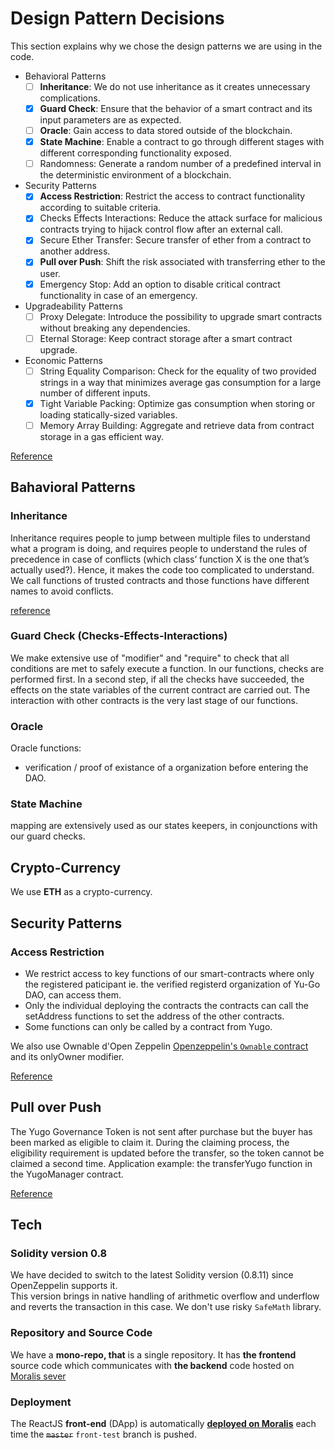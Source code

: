 # Design Pattern Decisions

This section explains why we chose the design patterns we are using in the code. 


- Behavioral Patterns
    - [ ] **Inheritance**: We do not use inheritance as it creates unnecessary complications.
    - [x] **Guard Check**: Ensure that the behavior of a smart contract and its input parameters are as expected.
    - [ ] **Oracle**: Gain access to data stored outside of the blockchain.
    - [x] **State Machine**: Enable a contract to go through different stages with different corresponding functionality exposed.
    - [ ] Randomness: Generate a random number of a predefined interval in the deterministic environment of a blockchain.
- Security Patterns
    - [x] **Access Restriction**: Restrict the access to contract functionality according to suitable criteria.
    - [x] Checks Effects Interactions: Reduce the attack surface for malicious contracts trying to hijack control flow after an external call.
    - [x] Secure Ether Transfer: Secure transfer of ether from a contract to another address.
    - [x] **Pull over Push**: Shift the risk associated with transferring ether to the user.
    - [x] Emergency Stop: Add an option to disable critical contract functionality in case of an emergency.
- Upgradeability Patterns
    - [ ] Proxy Delegate: Introduce the possibility to upgrade smart contracts without breaking any dependencies.
    - [ ] Eternal Storage: Keep contract storage after a smart contract upgrade.
- Economic Patterns
    - [ ] String Equality Comparison: Check for the equality of two provided strings in a way that minimizes average gas consumption for a large number of different inputs.
    - [x] Tight Variable Packing: Optimize gas consumption when storing or loading statically-sized variables.
    - [ ] Memory Array Building: Aggregate and retrieve data from contract storage in a gas efficient way.

[Reference](https://fravoll.github.io/solidity-patterns/)

## Bahavioral Patterns

### Inheritance

Inheritance requires people to jump between multiple files to understand what a program is doing, and requires people to understand the rules of precedence in case of conflicts (which class’ function X is the one that’s actually used?). Hence, it makes the code too complicated to understand. We call functions of trusted contracts and those functions have different names to avoid conflicts.

[reference](https://consensys.net/diligence/blog/2019/06/a-case-against-inheritance-in-smart-contracts/)

### Guard Check (Checks-Effects-Interactions)

We make extensive use of "modifier" and "require" to check that all conditions are met to safely execute a function. In our functions, checks are performed first. In a second step, if all the checks have succeeded, the effects on the state variables of the current contract are carried out. The interaction with other contracts is the very last stage of our functions.

### Oracle

Oracle functions:
- verification / proof of existance of a organization before entering the DAO.

### State Machine
mapping are extensively used as our states keepers, in conjounctions with our guard checks.

## Crypto-Currency

We use **ETH** as a crypto-currency.

## Security Patterns

### Access Restriction

- We restrict access to key functions of our smart-contracts where only the registered paticipant ie. the verified registerd organization of Yu-Go DAO, can access them.  
- Only the individual deploying the contracts the contracts can call the setAddress functions to set the address of the other contracts.
- Some functions can only be called by a contract from Yugo.

We also use Ownable d'Open Zeppelin [Openzeppelin's `Ownable` contract](https://github.com/OpenZeppelin/openzeppelin-contracts/blob/v4.0.0/contracts/access/Ownable.sol) and its onlyOwner modifier.

[Reference](https://fravoll.github.io/solidity-patterns/access_restriction.html)

## Pull over Push

The Yugo Governance Token is not sent after purchase but the buyer has been marked as eligible to claim it. During the claiming process, the eligibility requirement is updated before the transfer, so the token cannot be claimed a second time. Application example: the transferYugo function in the YugoManager contract.

[Reference](https://fravoll.github.io/solidity-patterns/pull_over_push.html)

## Tech

### Solidity version 0.8

We have decided to switch to the latest Solidity version (0.8.11) since OpenZeppelin supports it.  
This version brings in native handling of arithmetic overflow and underflow and reverts the transaction in this case. 
We don't use risky `SafeMath` library.

### Repository and Source Code

We have a **mono-repo, that** is a single repository.
It has **the frontend** source code which communicates with **the backend** code hosted on [Moralis sever](https://moralis.io/)

### Deployment

The ReactJS **front-end** (DApp) is automatically **[deployed on Moralis](../README.md#deploy-front-end)** each time the ~~`master`~~ `front-test` branch is pushed.

